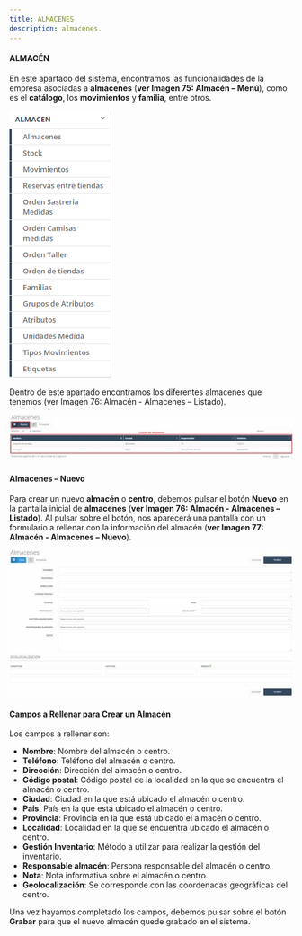 ```yaml
---
title: ALMACENES
description: almacenes.
---
```


#### ALMACÉN

En este apartado del sistema, encontramos las funcionalidades de la empresa asociadas a **almacenes** (**ver Imagen 75: Almacén – Menú**), como es el **catálogo**, los **movimientos** y **familia**, entre otros.

![Imagen](../../../assets/tu_empresa/almacen1.png)

Dentro de este apartado encontramos los diferentes almacenes que tenemos (ver Imagen 76: Almacén - Almacenes – Listado).

![Imagen](../../../assets/tu_empresa/almacen2.jpg)

#### Almacenes – Nuevo

Para crear un nuevo **almacén** o **centro**, debemos pulsar el botón **Nuevo** en la pantalla inicial de **almacenes** (**ver Imagen 76: Almacén - Almacenes – Listado**). Al pulsar sobre el botón, nos aparecerá una pantalla con un formulario a rellenar con la información del almacén (**ver Imagen 77: Almacén - Almacenes – Nuevo**).

![Imagen](../../../assets/tu_empresa/almacen3.jpg)

#### Campos a Rellenar para Crear un Almacén

Los campos a rellenar son:

- **Nombre**: Nombre del almacén o centro.  
- **Teléfono**: Teléfono del almacén o centro.  
- **Dirección**: Dirección del almacén o centro.  
- **Código postal**: Código postal de la localidad en la que se encuentra el almacén o centro.  
- **Ciudad**: Ciudad en la que está ubicado el almacén o centro.  
- **País**: País en la que está ubicado el almacén o centro.  
- **Provincia**: Provincia en la que está ubicado el almacén o centro.  
- **Localidad**: Localidad en la que se encuentra ubicado el almacén o centro.  
- **Gestión Inventario**: Método a utilizar para realizar la gestión del inventario.  
- **Responsable almacén**: Persona responsable del almacén o centro.  
- **Nota**: Nota informativa sobre el almacén o centro.  
- **Geolocalización**: Se corresponde con las coordenadas geográficas del centro.

Una vez hayamos completado los campos, debemos pulsar sobre el botón **Grabar** para que el nuevo almacén quede grabado en el sistema.